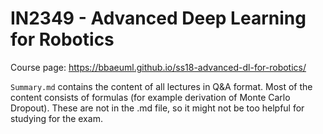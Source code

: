 # IN2349 - Advanced Deep Learning for Robotics

Course page: https://bbaeuml.github.io/ss18-advanced-dl-for-robotics/

`Summary.md` contains the content of all lectures in Q&A format. Most of the content consists of formulas (for example derivation of Monte Carlo Dropout). These are not in the .md file, so it might not be too helpful for studying for the exam.
